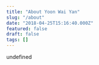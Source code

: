 ```yaml
---
title: "About Yoon Wai Yan"
slug: "/about"
date: "2018-04-25T15:16:40.000Z"
featured: false
draft: false
tags: []
---
```


undefined
